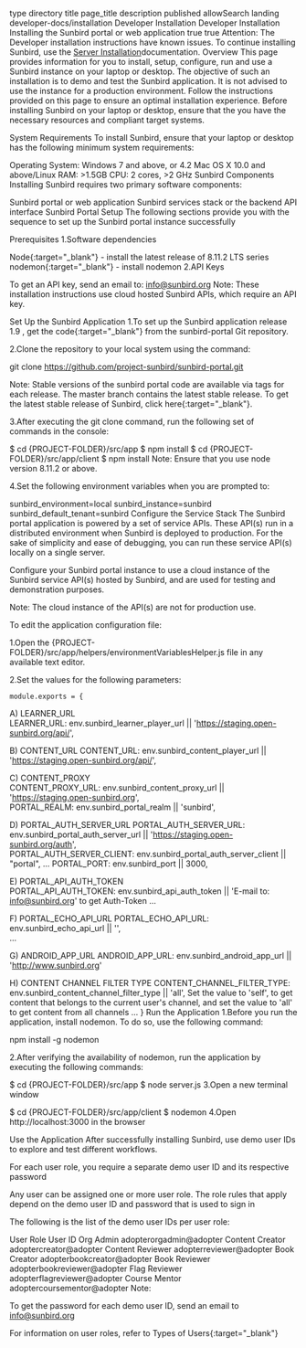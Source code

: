 type	directory	title	page_title	description	published	allowSearch
landing
developer-docs/installation
Developer Installation
Developer Installation
Installing the Sunbird portal or web application
true
true
Attention: The Developer installation instructions have known issues. To continue installing Sunbird, use the [Server Installation](http://developer-docs/installation/server_installation)documentation.
Overview
This page provides information for you to install, setup, configure, run and use a Sunbird instance on your laptop or desktop. The objective of such an installation is to demo and test the Sunbird application. It is not advised to use the instance for a production environment. Follow the instructions provided on this page to ensure an optimal installation experience. Before installing Sunbird on your laptop or desktop, ensure that the you have the necessary resources and compliant target systems.

System Requirements
To install Sunbird, ensure that your laptop or desktop has the following minimum system requirements:

Operating System: Windows 7 and above, or 4.2 Mac OS X 10.0 and above/Linux
RAM: >1.5GB
CPU: 2 cores, >2 GHz
Sunbird Components
Installing Sunbird requires two primary software components:

Sunbird portal or web application
Sunbird services stack or the backend API interface
Sunbird Portal Setup
The following sections provide you with the sequence to set up the Sunbird portal instance successfully

Prerequisites
1.Software dependencies

Node{:target="_blank"} - install the latest release of 8.11.2 LTS series
nodemon{:target="_blank"} - install nodemon
2.API Keys

To get an API key, send an email to: info@sunbird.org
Note: These installation instructions use cloud hosted Sunbird APIs, which require an API key.

Set Up the Sunbird Application
1.To set up the Sunbird application release 1.9 , get the code{:target="_blank"} from the sunbird-portal Git repository.

2.Clone the repository to your local system using the command:

git clone https://github.com/project-sunbird/sunbird-portal.git

Note: Stable versions of the sunbird portal code are available via tags for each release. The master branch contains the latest stable release. To get the latest stable release of Sunbird, click here{:target="_blank"}.

3.After executing the git clone command, run the following set of commands in the console:

   $ cd {PROJECT-FOLDER}/src/app
   $ npm install
   $ cd {PROJECT-FOLDER}/src/app/client
   $ npm install
Note: Ensure that you use node version 8.11.2 or above.

4.Set the following environment variables when you are prompted to:

sunbird_environment=local 
sunbird_instance=sunbird
sunbird_default_tenant=sunbird
Configure the Service Stack
The Sunbird portal application is powered by a set of service APIs. These API(s) run in a distributed environment when Sunbird is deployed to production. For the sake of simplicity and ease of debugging, you can run these service API(s) locally on a single server.

Configure your Sunbird portal instance to use a cloud instance of the Sunbird service API(s) hosted by Sunbird, and are used for testing and demonstration purposes.

Note: The cloud instance of the API(s) are not for production use.

To edit the application configuration file:

1.Open the {PROJECT-FOLDER}/src/app/helpers/environmentVariablesHelper.js file in any available text editor.

2.Set the values for the following parameters:

    module.exports = {
        
A) LEARNER_URL   
   LEARNER_URL: env.sunbird_learner_player_url || 'https://staging.open-sunbird.org/api/',                    
      
B) CONTENT_URL
   CONTENT_URL: env.sunbird_content_player_url || 'https://staging.open-sunbird.org/api/',                   
        
C) CONTENT_PROXY  
   CONTENT_PROXY_URL: env.sunbird_content_proxy_url || 'https://staging.open-sunbird.org',                    
   PORTAL_REALM: env.sunbird_portal_realm || 'sunbird',
        
D) PORTAL_AUTH_SERVER_URL
   PORTAL_AUTH_SERVER_URL: env.sunbird_portal_auth_server_url || 'https://staging.open-sunbird.org/auth',     
   PORTAL_AUTH_SERVER_CLIENT: env.sunbird_portal_auth_server_client || "portal",
   ...
   PORTAL_PORT: env.sunbird_port || 3000,
        	
E) PORTAL_API_AUTH_TOKEN     
   PORTAL_API_AUTH_TOKEN: env.sunbird_api_auth_token || 'E-mail to: info@sunbird.org' to get Auth-Token 
   ...
        
F) PORTAL_ECHO_API_URL
   PORTAL_ECHO_API_URL: env.sunbird_echo_api_url || '',                                                       
   ...
	
G) ANDROID_APP_URL
   ANDROID_APP_URL: env.sunbird_android_app_url || 'http://www.sunbird.org'   

H) CONTENT CHANNEL FILTER  TYPE
   CONTENT_CHANNEL_FILTER_TYPE: env.sunbird_content_channel_filter_type || 'all',
   Set the value to 'self', to get content that belongs to the current user's channel, 
   and set the value to 'all' to get content from all channels
   ...
   		}
Run the Application
1.Before you run the application, install nodemon. To do so, use the following command:

npm install -g nodemon

2.After verifying the availability of nodemon, run the application by executing the following commands:

$ cd {PROJECT-FOLDER}/src/app
$ node server.js
3.Open a new terminal window

$ cd {PROJECT-FOLDER}/src/app/client
$ nodemon
4.Open http://localhost:3000 in the browser

Use the Application
After successfully installing Sunbird, use demo user IDs to explore and test different workflows.

For each user role, you require a separate demo user ID and its respective password

Any user can be assigned one or more user role. The role rules that apply depend on the demo user ID and password that is used to sign in

The following is the list of the demo user IDs per user role:

User Role	User ID
Org Admin	adopterorgadmin@adopter
Content Creator	adoptercreator@adopter
Content Reviewer	adopterreviewer@adopter
Book Creator	adopterbookcreator@adopter
Book Reviewer	adopterbookreviewer@adopter
Flag Reviewer	adopterflagreviewer@adopter
Course Mentor	adoptercoursementor@adopter
Note:

To get the password for each demo user ID, send an email to info@sunbird.org

For information on user roles, refer to Types of Users{:target="_blank"}
